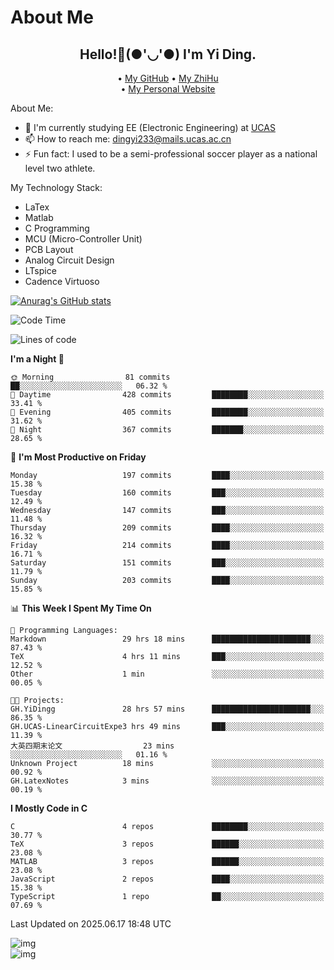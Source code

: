 # About Me

<h2 style="text-align:center;"> Hello!👋(●'◡'●) I'm Yi Ding.</h2>

<div style="text-align:center;">
  • <a href="https://github.com/YiDingg">My GitHub</a>
  • <a href="https://www.zhihu.com/people/YiDingg">My ZhiHu</a><br>
  • <a href="https://yidingg.github.io/YiDingg">My Personal Website</a><br>
</div>

About Me:
- 🔭 I'm currently studying EE (Electronic Engineering) at [UCAS](https://www.ucas.ac.cn/)
- 📫 How to reach me: dingyi233@mails.ucas.ac.cn
- ⚡ Fun fact: I used to be a semi-professional soccer player as a national level two athlete.

My Technology Stack:
- LaTex
- Matlab
- C Programming
- MCU (Micro-Controller Unit)
- PCB Layout
- Analog Circuit Design
- LTspice 
- Cadence Virtuoso


[![Anurag's GitHub stats](https://github-readme-stats.vercel.app/api?username=YiDingg)](https://github.com/anuraghazra/github-readme-stats)

<!--START_SECTION:waka-->
![Code Time](http://img.shields.io/badge/Code%20Time-1%2C300%20hrs%2053%20mins-blue)

<!-- ![Profile Views](http://img.shields.io/badge/Profile%20Views-64-blue)-->

![Lines of code](https://img.shields.io/badge/From%20Hello%20World%20I%27ve%20Written-812.3%20thousand%20lines%20of%20code-blue)

**I'm a Night 🦉** 

```text
🌞 Morning                81 commits          ██░░░░░░░░░░░░░░░░░░░░░░░   06.32 % 
🌆 Daytime                428 commits         ████████░░░░░░░░░░░░░░░░░   33.41 % 
🌃 Evening                405 commits         ████████░░░░░░░░░░░░░░░░░   31.62 % 
🌙 Night                  367 commits         ███████░░░░░░░░░░░░░░░░░░   28.65 % 
```
📅 **I'm Most Productive on Friday** 

```text
Monday                   197 commits         ████░░░░░░░░░░░░░░░░░░░░░   15.38 % 
Tuesday                  160 commits         ███░░░░░░░░░░░░░░░░░░░░░░   12.49 % 
Wednesday                147 commits         ███░░░░░░░░░░░░░░░░░░░░░░   11.48 % 
Thursday                 209 commits         ████░░░░░░░░░░░░░░░░░░░░░   16.32 % 
Friday                   214 commits         ████░░░░░░░░░░░░░░░░░░░░░   16.71 % 
Saturday                 151 commits         ███░░░░░░░░░░░░░░░░░░░░░░   11.79 % 
Sunday                   203 commits         ████░░░░░░░░░░░░░░░░░░░░░   15.85 % 
```


📊 **This Week I Spent My Time On** 

```text
💬 Programming Languages: 
Markdown                 29 hrs 18 mins      ██████████████████████░░░   87.43 % 
TeX                      4 hrs 11 mins       ███░░░░░░░░░░░░░░░░░░░░░░   12.52 % 
Other                    1 min               ░░░░░░░░░░░░░░░░░░░░░░░░░   00.05 % 

🐱‍💻 Projects: 
GH.YiDingg               28 hrs 57 mins      ██████████████████████░░░   86.35 % 
GH.UCAS-LinearCircuitExpe3 hrs 49 mins       ███░░░░░░░░░░░░░░░░░░░░░░   11.39 % 
大英四期末论文                  23 mins             ░░░░░░░░░░░░░░░░░░░░░░░░░   01.16 % 
Unknown Project          18 mins             ░░░░░░░░░░░░░░░░░░░░░░░░░   00.92 % 
GH.LatexNotes            3 mins              ░░░░░░░░░░░░░░░░░░░░░░░░░   00.19 % 
```

**I Mostly Code in C** 

```text
C                        4 repos             ████████░░░░░░░░░░░░░░░░░   30.77 % 
TeX                      3 repos             ██████░░░░░░░░░░░░░░░░░░░   23.08 % 
MATLAB                   3 repos             ██████░░░░░░░░░░░░░░░░░░░   23.08 % 
JavaScript               2 repos             ████░░░░░░░░░░░░░░░░░░░░░   15.38 % 
TypeScript               1 repo              ██░░░░░░░░░░░░░░░░░░░░░░░   07.69 % 
```




 Last Updated on 2025.06.17 18:48 UTC
<!--END_SECTION:waka-->

<!-- Coding activity over the last year -->
<div class='center'><img src='https://wakatime.com/share/@YiDingg/260601e0-8e46-41ab-9832-d4d0ae5fd0bd.svg' alt='img'/></div>

<!-- Languages over the last year -->
<div class='center'><img src='https://wakatime.com/share/@YiDingg/99546fa3-4cc3-4808-ab6e-13f38e27aba1.svg' alt='img'/></div>
